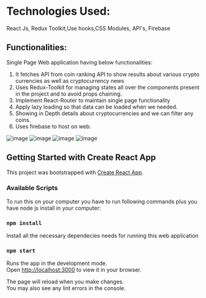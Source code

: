 # Technologies Used:

React Js, Redux Toolkit,Use hooks,CSS Modules, API's, Firebase

## Functionalities:
Single Page Web application having below functionalities: 

1) It fetches API from coin ranking API to show results about various crypto currencies as well as cryptocurrency news
2) Uses Redux-Toolkit for managing states all over the components present in the project and to avoid props chaining.
3) Implement React-Router to maintain single page functionality
4) Apply lazy loading so that data can be loaded when we needed.
5) Showing in Depth details about cryptocurrencies and we can filter any coins.
6) Uses firebase to host on web.


![image](https://user-images.githubusercontent.com/71556630/183830535-6820f7d9-9f50-4681-9f2d-bcb30fa94dd3.png)
![image](https://user-images.githubusercontent.com/71556630/183830610-950b306a-f62c-420b-b87e-2db62515c532.png)
![image](https://user-images.githubusercontent.com/71556630/183830671-92b6ee94-4c6f-4dd8-a4a7-8b3a74434d4c.png)
![image](https://user-images.githubusercontent.com/71556630/183830731-df59a121-99dc-42f2-b805-3c32a97a0422.png)



## Getting Started with Create React App

This project was bootstrapped with [Create React App](https://github.com/facebook/create-react-app).

### Available Scripts

To run this on your computer you have to run following commands plus you have node js install in your computer:

### `npm install`

Install all the necessary dependecies needs for running this web application

### `npm start`

Runs the app in the development mode.\
Open [http://localhost:3000](http://localhost:3000) to view it in your browser.

The page will reload when you make changes.\
You may also see any lint errors in the console.

